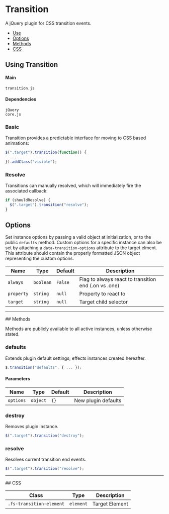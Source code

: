 # Transition

A jQuery plugin for CSS transition events.

<!-- HEADER END -->

<!-- NAV START -->

* [Use](#use)
* [Options](#options)
* [Methods](#methods)
* [CSS](#css)

<!-- NAV END -->

<!-- DEMO BUTTON -->

<a name="use"></a>

## Using Transition


#### Main

```markup
transition.js
```


#### Dependencies

```markup
jQuery
core.js
```

### Basic

Transition provides a predictable interface for moving to CSS based animations:

```javascript
$(".target").transition(function() {
  ...
}).addClass("visible");
```

### Resolve

Transitions can manually resolved, which will immediately fire the associated callback:

```javascript
if (shouldResolve) {
  $(".target").transition("resolve");
}
```


<a name="options"></a>
## Options

Set instance options by passing a valid object at initialization, or to the public `defaults` method. Custom options for a specific instance can also be set by attaching a `data-transition-options` attribute to the target elment. This attribute should contain the properly formatted JSON object representing the custom options.

| Name | Type | Default | Description |
| --- | --- | --- | --- |
| `always` | `boolean` | `False` | Flag to always react to transition end (.on vs .one) |
| `property` | `string` | `null` | Property to react to |
| `target` | `string` | `null` | Target child selector |

<hr>
<a name="methods"></a>
## Methods

Methods are publicly available to all active instances, unless otherwise stated.

### defaults

Extends plugin default settings; effects instances created hereafter.

```javascript
$.transition("defaults", { ... });
```

#### Parameters

| Name | Type | Default | Description |
| --- | --- | --- | --- |
| `options` | `object` | `{}` | New plugin defaults |

### destroy

Removes plugin instance.

```javascript
$(".target").transition("destroy");
```

### resolve

Resolves current transition end events.

```javascript
$(".target").transition("resolve");
```

<hr>
<a name="css"></a>
## CSS

| Class | Type | Description |
| --- | --- | --- |
| `.fs-transition-element` | `element` | Target Element |

